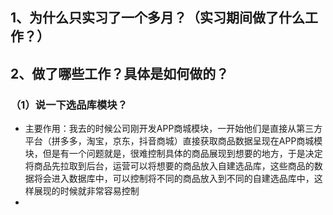 ## 1、为什么只实习了一个多月？（实习期间做了什么工作？）

## 2、做了哪些工作？具体是如何做的？

### （1）说一下选品库模块？

- 主要作用：我去的时候公司刚开发APP商城模块，一开始他们是直接从第三方平台（拼多多，淘宝，京东，抖音商城）直接获取商品数据呈现在APP商城模块，但是有一个问题就是，很难控制具体的商品展现到想要的地方，于是决定将商品先拉取到后台，运营可以将想要的商品放入自建选品库，这些商品的数据将会进入数据库中，可以控制将不同的商品放入到不同的自建选品库中，这样展现的时候就非常容易控制
- 

